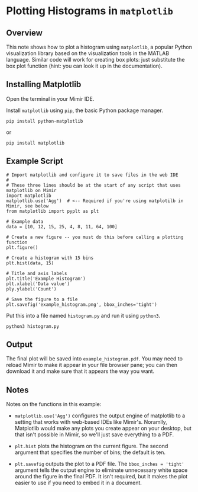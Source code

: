 # Plotting Histograms in `matplotlib`

## Overview

This note shows how to plot a histogram using `matplotlib`, a popular Python visualization library based on the visualization tools in the MATLAB language. Similar code will
work for creating box plots: just substitute the box plot function (hint: you can look it up in the documentation).

## Installing Matplotlib

Open the terminal in your Mimir IDE.

Install `matplotlib` using `pip`, the basic Python package manager.

```
pip install python-matplotlib
```

or 

```
pip install matplotlib
```

## Example Script

```
# Import matplotlib and configure it to save files in the web IDE
#
# These three lines should be at the start of any script that uses matplotlib on Mimir
import matplotlib
matplotlib.use('Agg')  # <-- Required if you're using matplotilb in Mimir, see below
from matplotlib import pyplt as plt

# Example data
data = [10, 12, 15, 25, 4, 8, 11, 64, 100]

# Create a new figure -- you must do this before calling a plotting function
plt.figure()

# Create a histogram with 15 bins
plt.hist(data, 15)

# Title and axis labels
plt.title('Example Histogram')
plt.xlabel('Data value')
ply.ylabel('Count')

# Save the figure to a file
plt.savefig('example_histogram.png', bbox_inches='tight')
```

Put this into a file named `histogram.py` and run it using `python3`.

```
python3 histogram.py
```

## Output

The final plot will be saved into `example_histogram.pdf`. You may need to reload Mimir to make it appear in your file browser pane; you can then download it and make sure that it appears the way you want.

## Notes

Notes on the functions in this example:

- `matplotlib.use('Agg')` configures the output engine of matplotlib to a setting that works with web-based IDEs like Mimir's. Noramlly, Matplotlib would make any plots you create appear on your desktop, but that isn't possible in Mimir, so we'll just save everything to a PDF.

- `plt.hist` plots the histogram on the current figure. The second argument that specifies the number of bins; the default is ten.

- `plt.savefig` outputs the plot to a PDF file. The `bbox_inches = 'tight'` argument tells the output engine to eliminate unnecessary white space around the figure in the final PDF. It isn't required, but it makes the plot easier to use if you need to embed it in a document.
